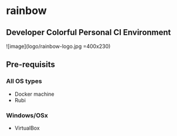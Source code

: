 # rainbow
## Developer Colorful Personal CI Environment

![image](logo/rainbow-logo.jpg =400x230)

## Pre-requisits

### All OS types

- Docker machine
- Rubi

### Windows/OSx
 
 - VirtualBox

